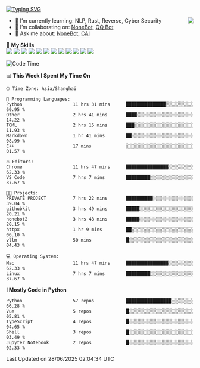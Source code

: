 [![Typing SVG](https://readme-typing-svg.herokuapp.com?size=25&duration=2500&color=8C43EA&vCenter=true&width=200&height=40&lines=Hi+there+%F0%9F%91%8B%F0%9F%8F%BB;I'm+yanyongyu)](https://git.io/typing-svg)

<a href="#">
  <img align="right" src="https://github-readme-stats.vercel.app/api?username=yanyongyu&count_private=true&show_icons=true&bg_color=15,f2f7fd,E0EAFC" />
</a>

- 🌱 I’m currently learning: NLP, Rust, Reverse, Cyber Security
- 👯 I’m collaborating on: [NoneBot](https://github.com/nonebot), [QQ Bot](https://github.com/Mrs4s/go-cqhttp)
- 💬 Ask me about: [NoneBot](https://github.com/nonebot), [CAI](https://github.com/cscs181/CAI)

🌟 **My Skills**  
![](https://img.shields.io/badge/-Python-3e74a2?style=flat-square&logo=Python&logoColor=fff)
![](https://img.shields.io/badge/-TypeScript-3178C6?style=flat-square&logo=TypeScript&logoColor=fff)
![](https://img.shields.io/badge/-Vue-4fc08d?style=flat-square&logo=Vue.js&logoColor=fff)
![](https://img.shields.io/badge/-React-2d98ce?style=flat-square&logo=React&logoColor=fff)
![](https://img.shields.io/badge/-FastAPI-009688?style=flat-square&logo=FastAPI&logoColor=fff)
![](https://img.shields.io/badge/-Linux-000000?style=flat-square&logo=Linux&logoColor=fff)
![](https://img.shields.io/badge/-Docker-2496ED?style=flat-square&logo=Docker&logoColor=fff)
![](https://img.shields.io/badge/-Kubernetes-326CE5?style=flat-square&logo=Kubernetes&logoColor=fff)
![](https://img.shields.io/badge/-GitHub%20Actions-2088FF?style=flat-square&logo=GitHubActions&logoColor=fff)
![](https://img.shields.io/badge/-PostgreSQL-4169E1?style=flat-square&logo=PostgreSQL&logoColor=fff)
![](https://img.shields.io/badge/-Redis-DC382D?style=flat-square&logo=Redis&logoColor=fff)
![](https://img.shields.io/badge/-MongoDB-47A248?style=flat-square&logo=MongoDB&logoColor=fff)

<!--START_SECTION:waka-->
![Code Time](http://img.shields.io/badge/Code%20Time-7%2C679%20hrs%2048%20mins-blue)

📊 **This Week I Spent My Time On** 

```text
🕑︎ Time Zone: Asia/Shanghai

💬 Programming Languages: 
Python                   11 hrs 31 mins      ███████████████░░░░░░░░░░   60.95 % 
Other                    2 hrs 41 mins       ████░░░░░░░░░░░░░░░░░░░░░   14.22 % 
TOML                     2 hrs 15 mins       ███░░░░░░░░░░░░░░░░░░░░░░   11.93 % 
Markdown                 1 hr 41 mins        ██░░░░░░░░░░░░░░░░░░░░░░░   08.99 % 
C++                      17 mins             ░░░░░░░░░░░░░░░░░░░░░░░░░   01.57 % 

🔥 Editors: 
Chrome                   11 hrs 47 mins      ████████████████░░░░░░░░░   62.33 % 
VS Code                  7 hrs 7 mins        █████████░░░░░░░░░░░░░░░░   37.67 % 

🐱‍💻 Projects: 
PRIVATE PROJECT          7 hrs 22 mins       ██████████░░░░░░░░░░░░░░░   39.04 % 
githubkit                3 hrs 49 mins       █████░░░░░░░░░░░░░░░░░░░░   20.21 % 
nonebot2                 3 hrs 48 mins       █████░░░░░░░░░░░░░░░░░░░░   20.15 % 
httpx                    1 hr 9 mins         ██░░░░░░░░░░░░░░░░░░░░░░░   06.10 % 
vllm                     50 mins             █░░░░░░░░░░░░░░░░░░░░░░░░   04.43 % 

💻 Operating System: 
Mac                      11 hrs 47 mins      ████████████████░░░░░░░░░   62.33 % 
Linux                    7 hrs 7 mins        █████████░░░░░░░░░░░░░░░░   37.67 % 
```

**I Mostly Code in Python** 

```text
Python                   57 repos            █████████████████░░░░░░░░   66.28 % 
Vue                      5 repos             █░░░░░░░░░░░░░░░░░░░░░░░░   05.81 % 
TypeScript               4 repos             █░░░░░░░░░░░░░░░░░░░░░░░░   04.65 % 
Shell                    3 repos             █░░░░░░░░░░░░░░░░░░░░░░░░   03.49 % 
Jupyter Notebook         2 repos             █░░░░░░░░░░░░░░░░░░░░░░░░   02.33 % 
```




 Last Updated on 28/06/2025 02:04:34 UTC
<!--END_SECTION:waka-->
